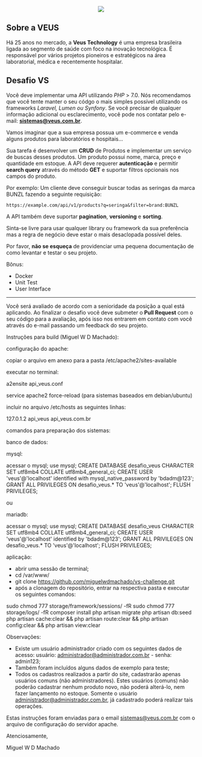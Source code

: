 <p align="center">
    <img src="https://i.imgur.com/2LUR2yy.png">
</p>

## Sobre a VEUS

Há 25 anos no mercado, a **Veus Technology** é uma empresa brasileira ligada ao segmento de saúde com foco na inovação tecnológica. É responsável por vários projetos pioneiros e estratégicos na área laboratorial, médica e recentemente hospitalar.

## Desafio VS

Você deve implementar uma API utilizando *PHP* > 7.0. Nós recomendamos que você tente manter o seu códgo o mais simples possível utilizando os frameworks *Laravel, Lumen ou Synfony*. Se você precisar de qualquer informação adicional ou esclarecimento, você pode nos contatar pelo e-mail: **sistemas@veus.com.br**.

Vamos imaginar que a sua empresa possua um e-commerce e venda alguns produtos para laboratórios e hospitais...

Sua tarefa é desenvolver um **CRUD** de Produtos e implementar um serviço de buscas desses produtos. Um produto possui nome, marca, preço e quantidade em estoque.
A API deve requerer **autenticação** e permitir __search query__ através do método **GET** e suportar filtros opcionais nos campos do produto.

Por exemplo: Um cliente deve conseguir buscar todas as seringas da marca BUNZL fazendo a seguinte requisição:

`https://example.com/api/v1/products?q=seringa&filter=brand:BUNZL`

A API também deve suportar __pagination__, __versioning__ e __sorting__.

Sinta-se livre para usar qualquer library ou framework da sua preferência mas a regra de negócio deve estar o mais desaclopada possível deles.

Por favor, **não se esqueça** de providenciar uma pequena documentação de como levantar e testar o seu projeto.

Bônus:
* Docker
* Unit Test
* User Interface

---
Você será avaliado de acordo com a senioridade da posição a qual está aplicando. Ao finalizar o desafio você deve submeter o **Pull Request** com o seu código para a avaliação, após isso nos entrarem em contato com você através do e-mail passando um feedback do seu projeto.

Instruções para build (Miguel W D Machado):

configuração do apache:

copiar o arquivo em anexo para a pasta /etc/apache2/sites-available

executar no terminal:

a2ensite api_veus.conf <enter>

service apache2 force-reload <enter> (para sistemas baseados em debian/ubuntu) 

incluir no arquivo /etc/hosts as seguintes linhas:

127.0.1.2 api_veus api_veus.com.br

comandos para preparação dos sistemas:

banco de dados:

mysql:

acessar o mysql;
use mysql;
CREATE DATABASE desafio_veus CHARACTER SET utf8mb4 COLLATE utf8mb4_general_ci;
CREATE USER 'veus'@'localhost' identified with mysql_native_password by 'bdadm@123';
GRANT ALL PRIVILEGES ON desafio_veus.* TO 'veus'@'localhost';
FLUSH PRIVILEGES;

ou

mariadb:

acessar o mysql;
use mysql;
CREATE DATABASE desafio_veus CHARACTER SET utf8mb4 COLLATE utf8mb4_general_ci;
CREATE USER 'veus'@'localhost' identified by 'bdadm@123';
GRANT ALL PRIVILEGES ON desafio_veus.* TO 'veus'@'localhost';
FLUSH PRIVILEGES;

aplicação:

- abrir uma sessão de terminal;
- cd /var/www/ <enter>
- git clone https://github.com/miguelwdmachado/vs-challenge.git <enter>
- após a clonagem do repositório, entrar na respectiva pasta e executar os seguintes comandos:

sudo chmod 777 storage/framework/sessions/ -fR  <enter>
sudo chmod 777 storage/logs/ -fR  <enter>
composer install  <enter>
php artisan migrate  <enter>
php artisan db:seed  <enter>
php artisan cache:clear && php artisan route:clear && php artisan config:clear && php artisan view:clear  <enter>

Observações:

- Existe um usuário administrador criado com os seguintes dados de acesso: usuário: administrador@administrador.com.br - senha: admin123;
- Também foram incluídos alguns dados de exemplo para teste;
- Todos os cadastros realizados a partir do site, cadastrarão apenas usuários comuns (não administradores). Estes usuários (comuns) não poderão cadastrar nenhum
produto novo, não poderá alterá-lo, nem fazer lançamento no estoque. Somente o usuário administrador@administrador.com.br, já cadastrado poderá realizar tais
operações.

Estas instruções foram enviadas para o email sistemas@veus.com.br com o arquivo de configuração do servidor apache.


Atenciosamente,

Miguel W D Machado
